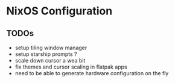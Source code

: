 # NixOS Configuration

## TODOs

- setup tiling window manager
- setup starship prompts ?
- scale down cursor a wea bit
- fix themes and cursor scaling in flatpak apps
- need to be able to generate hardware configuration on the fly
